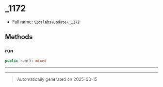 
# _1172





* Full name: `\Zotlabs\Update\_1172`




## Methods


### run



```php
public run(): mixed
```












***


***
> Automatically generated on 2025-03-15

